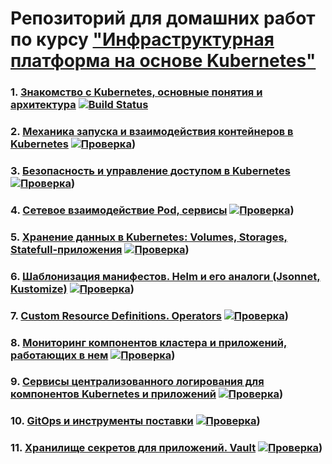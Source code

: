 # Репозиторий для домашних работ по курсу ["Инфраструктурная платформа на основе Kubernetes"](https://otus.ru/lessons/infrastrukturnaya-platforma-na-osnove-kubernetes/)



### 1. [Знакомство с Kubernetes, основные понятия и архитектура](kubernetes-intro/README.md) [![Build Status](https://travis-ci.com/otus-kuber-2020-07/vasiliev-alexey_platform.svg?branch=kubernetes-intro)](https://travis-ci.com/otus-kuber-2020-07/vasiliev-alexey_platform)

### 2. [Механика запуска и взаимодействия контейнеров в Kubernetes](kubernetes-controllers/README.md) [![Проверка](https://travis-ci.com/otus-kuber-2020-07/vasiliev-alexey_platform.svg?branch=kubernetes-controllers)](https://travis-ci.com/otus-kuber-2020-07/vasiliev-alexey_platform))

### 3. [Безопасность и управление доступом в Kubernetes](kubernetes-security/README.md) [![Проверка](https://travis-ci.com/otus-kuber-2020-07/vasiliev-alexey_platform.svg?branch=kubernetes-security)](https://travis-ci.com/otus-kuber-2020-07/vasiliev-alexey_platform))

### 4. [Сетевое взаимодействие Pod, сервисы](kubernetes-networks/README.md) [![Проверка](https://travis-ci.com/otus-kuber-2020-07/vasiliev-alexey_platform.svg?branch=kubernetes-networks)](https://travis-ci.com/otus-kuber-2020-07/vasiliev-alexey_platform))

### 5. [Хранение данных в Kubernetes: Volumes, Storages, Statefull-приложения](kubernetes-volumes/README.md) [![Проверка](https://travis-ci.com/otus-kuber-2020-07/vasiliev-alexey_platform.svg?branch=kubernetes-volumes)](https://travis-ci.com/otus-kuber-2020-07/vasiliev-alexey_platform))

### 6. [Шаблонизация манифестов. Helm и его аналоги (Jsonnet, Kustomize)](kubernetes-templating/README.md) [![Проверка](https://travis-ci.com/otus-kuber-2020-07/vasiliev-alexey_platform.svg?branch=kubernetes-templating)](https://travis-ci.com/otus-kuber-2020-07/vasiliev-alexey_platform))

### 7. [Custom Resource Definitions. Operators](kubernetes-operators/README.md) [![Проверка](https://travis-ci.com/otus-kuber-2020-07/vasiliev-alexey_platform.svg?branch=kubernetes-operators)](https://travis-ci.com/otus-kuber-2020-07/vasiliev-alexey_platform))

### 8. [Мониторинг компонентов кластера и приложений, работающих в нем](kubernetes-monitoring/README.md) [![Проверка](https://travis-ci.com/otus-kuber-2020-07/vasiliev-alexey_platform.svg?branch=kubernetes-monitoring)](https://travis-ci.com/otus-kuber-2020-07/vasiliev-alexey_platform))

### 9. [Сервисы централизованного логирования для компонентов Kubernetes и приложений](kubernetes-logging/README.md) [![Проверка](https://travis-ci.com/otus-kuber-2020-07/vasiliev-alexey_platform.svg?branch=kubernetes-logging)](https://travis-ci.com/otus-kuber-2020-07/vasiliev-alexey_platform))

### 10. [GitOps и инструменты поставки](kubernetes-gitops/README.md) [![Проверка](https://travis-ci.com/otus-kuber-2020-07/vasiliev-alexey_platform.svg?branch=kubernetes-gitops)](https://travis-ci.com/otus-kuber-2020-07/vasiliev-alexey_platform))

### 11. [Хранилище секретов для приложений. Vault](kubernetes-vault/README.md) [![Проверка](https://travis-ci.com/otus-kuber-2020-07/vasiliev-alexey_platform.svg?branch=ubernetes-vault)](https://travis-ci.com/otus-kuber-2020-07/vasiliev-alexey_platform))
